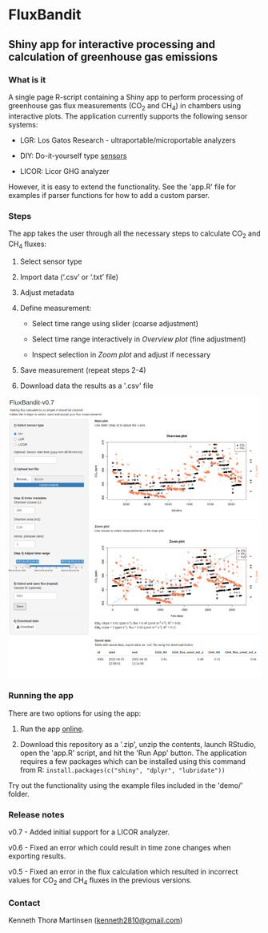 # FluxBandit

## Shiny app for interactive processing and calculation of greenhouse gas emissions 

### What is it

A single page R-script containing a Shiny app to perform processing of greenhouse gas flux measurements (CO<sub>2</sub> and CH<sub>4</sub>) in chambers using interactive plots. The application currently supports the following sensor systems:

* LGR: Los Gatos Research - ultraportable/microportable analyzers

* DIY: Do-it-yourself type [sensors](https://bg.copernicus.org/articles/17/3659/2020/bg-17-3659-2020.pdf)

* LICOR: Licor GHG analyzer

However, it is easy to extend the functionality. See the 'app.R' file for examples if parser functions for how to add a custom parser.

### Steps

The app takes the user through all the necessary steps to calculate CO<sub>2</sub> and CH<sub>4</sub> fluxes:

1.  Select sensor type

2.  Import data (‘.csv’ or ‘.txt’ file)

3.  Adjust metadata

4.  Define measurement:

    -   Select time range using slider (coarse adjustment)

    -   Select time range interactively in *Overview plot* (fine adjustment)

    -   Inspect selection in *Zoom plot* and adjust if necessary

5.  Save measurement (repeat steps 2-4)

6.  Download data the results as a '.csv' file

![](fluxbandit_image.png)

### Running the app

There are two options for using the app:

1.  Run the app [online](https://kennethtm.shinyapps.io/FluxBandit/).

2.  Download this repository as a '.zip', unzip the contents, launch RStudio, open the 'app.R' script, and hit the 'Run App' button. The application requires a few packages which can be installed using this command from R: `install.packages(c("shiny", "dplyr", "lubridate"))`

Try out the functionality using the example files included in the 'demo/' folder.

### Release notes

v0.7 - Added initial support for a LICOR analyzer.

v0.6 - Fixed an error which could result in time zone changes when exporting results.

v0.5 - Fixed an error in the flux calculation which resulted in incorrect values for CO<sub>2</sub> and CH<sub>4</sub> fluxes in the previous versions.

### Contact

Kenneth Thorø Martinsen (kenneth2810@gmail.com)
